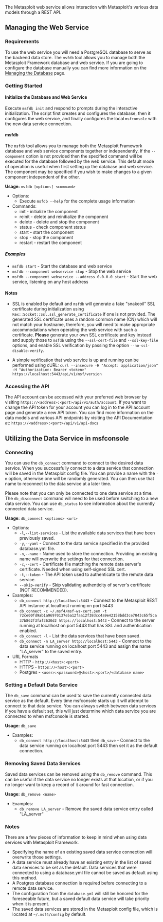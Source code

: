 The Metasploit web service allows interaction with Metasploit's various data models through a REST API.

## Managing the Web Service

### Requirements
To use the web service you will need a PostgreSQL database to serve as the backend data store. The `msfdb` tool allows you to manage both the Metasploit Framework database and web service. If you are going to configure the database manually you can find more information on the [Managing the Database](https://metasploit.help.rapid7.com/docs/managing-the-database) page.

### Getting Started

#### Initialize the Database and Web Service
Execute `msfdb init` and respond to prompts during the interactive initialization. The script first creates and configures the database, then it configures the web service, and finally configures the local `msfconsole` with the new data service connection.

#### msfdb

The `msfdb` tool allows you to manage both the Metasploit Framework database and web service components together or independently. If the `--component` option is not provided then the specified command will be executed for the database followed by the web service. This default mode of operation is useful when first setting up the database and web service. The component may be specified if you wish to make changes to a given component independent of the other.

**Usage:** `msfdb [options] <command>`
* Options:
  * Execute `msfdb --help` for the complete usage information
* Commands:
  * init - initialize the component
  * reinit - delete and reinitialize the component
  * delete - delete and stop the component
  * status - check component status
  * start - start the component
  * stop - stop the component
  * restart - restart the component

##### Examples
* `msfdb start` - Start the database and web service
* `msfdb --component webservice stop` - Stop the web service
* `msfdb --component webservice --address 0.0.0.0 start` - Start the web service, listening on any host address

#### Notes
* SSL is enabled by default and `msfdb` will generate a fake "snakeoil" SSL certificate during initialization using `Rex::Socket::Ssl.ssl_generate_certificate` if one is not provided. The generated SSL certificate uses a random common name (CN) which will not match your hostname, therefore, you will need to make appropriate accommodations when operating the web service with such a certificate. **Please** generate your own SSL certificate and key instead and supply those to `msfdb` using the `--ssl-cert-file` and `--ssl-key-file` options, and enable SSL verification by passing the option `--no-ssl-disable-verify`.

* A simple verification that web service is up and running can be performed using cURL: `curl --insecure -H "Accept: application/json" -H "Authorization: Bearer <token>" https://localhost:5443/api/v1/msf/version`

### Accessing the API
The API account can be accessed with your preferred web browser by visiting `https://<address>:<port>/api/v1/auth/account`. If you want to change the API token for your account you can log in to the API account page and generate a new API token. You can find more
information on the data models and various API endpoints by visiting the API Documentation at: `https://<address>:<port>/api/v1/api-docs`

## Utilizing the Data Service in msfconsole

### Connecting
You can use the `db_connect` command to connect to the desired data service. When you successfully connect to a data service that connection will be saved in the Metasploit config file. You can provide a name with the `-n` option, otherwise one will be randomly generated. You can then use that name to reconnect to the data service at a later time.

Please note that you can only be connected to one data service at a time. The `db_disconnect` command will need to be used before switching to a new data service. You can use `db_status` to see information about the currently connected data service.

**Usage:** `db_connect <options> <url>`
* Options:
  * `-l`,`--list-services` - List the available data services that have been previously saved.
  * `-y`,`--yaml` - Connect to the data service specified in the provided database.yml file.
  * `-n`,`--name` - Name used to store the connection. Providing an existing name will overwrite the settings for that connection.
  * `-c`,`--cert` - Certificate file matching the remote data server's certificate. Needed when using self-signed SSL cert.
  * `-t`,`--token` - The API token used to authenticate to the remote data service.
  * `--skip-verify` - Skip validating authenticity of server's certificate (NOT RECOMMENDED).
* Examples:
  * `db_connect http://localhost:5443` - Connect to the Metasploit REST API instance at localhost running on port 5443
  * `db_connect -c ~/.msf4/msf-ws-cert.pem -t 72ce00fd9ab1a96970137e5a12faa12f38dcc4a9e42158bdd3ce7043c65f5ca37b862f3faf3630d2 https://localhost:5443` - Connect to the server running at localhost on port 5443 that has SSL and authentication enabled.
  * `db_connect -l` - List the data services that have been saved.
  * `db_connect -n LA_server http://localhost:5443` - Connect to the data service running on localhost port 5443 and assign the name "LA_server" to the saved entry.
* URL Formats
  * HTTP - `http://<host>:<port>`
  * HTTPS - `https://<host>:<port>`
  * Postgres - `<user>:<password>@<host>:<port>/<database name>`

### Setting a Default Data Service
The `db_save` command can be used to save the currently connected data service as the default. Every time msfconsole starts up it will attempt to connect to that data service. You can always switch between data services if you have a default set, this will just determine which data service you are connected to when msfconsole is started.

**Usage:** `db_save`
* Examples:
  * `db_connect http://localhost:5443` then `db_save` - Connect to the data service running on localhost port 5443 then set it as the default connection.

### Removing Saved Data Services
Saved data services can be removed using the `db_remove` command. This can be useful if the data service no longer exists at that location, or if you no longer want to keep a record of it around for fast connection.

**Usage:** `db_remove <name>`
 * Examples:
   * `db_remove LA_server` - Remove the saved data service entry called "LA_server"

### Notes
There are a few pieces of information to keep in mind when using data services with Metasploit Framework.
* Specifying the name of an existing saved data service connection will overwrite those settings.
* A data service must already have an existing entry in the list of saved data services to be set as the default. Data services that were connected to using a database.yml file cannot be saved as default using this method.
* A Postgres database connection is required before connecting to a remote data service.
* The configuration from the `database.yml` will still be honored for the foreseeable future, but a saved default data service will take priority when it is present.
* The saved data services are stored in the Metasploit config file, which is located at `~/.msf4/config` by default.

